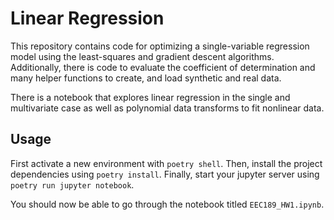 # Linear Regression

This repository contains code for optimizing a single-variable regression model using the least-squares and gradient descent algorithms. Additionally, there is code to evaluate the coefficient of determination and many helper functions to create, and load synthetic and real data. 

There is a notebook that explores linear regression in the single and multivariate case as well as polynomial data transforms to fit nonlinear data. 


## Usage

First activate a new environment with `poetry shell`. Then, install the project dependencies using `poetry install`. Finally, start your jupyter server using `poetry run jupyter notebook`.

You should now be able to go through the notebook titled `EEC189_HW1.ipynb`. 




